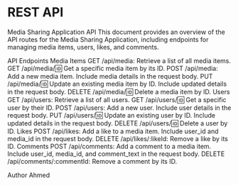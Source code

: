 # REST API

Media Sharing Application API
This document provides an overview of the API routes for the Media Sharing Application, including endpoints for managing media items, users, likes, and comments.

API Endpoints
Media Items
GET /api/media: Retrieve a list of all media items.
GET /api/media/:id: Get a specific media item by its ID.
POST /api/media: Add a new media item. Include media details in the request body.
PUT /api/media/:id: Update an existing media item by ID. Include updated details in the request body.
DELETE /api/media/:id: Delete a media item by ID.
Users
GET /api/users: Retrieve a list of all users.
GET /api/users/:id: Get a specific user by their ID.
POST /api/users: Add a new user. Include user details in the request body.
PUT /api/users/:id: Update an existing user by ID. Include updated details in the request body.
DELETE /api/users/:id: Delete a user by ID.
Likes
POST /api/likes: Add a like to a media item. Include user_id and media_id in the request body.
DELETE /api/likes/:likeId: Remove a like by its ID.
Comments
POST /api/comments: Add a comment to a media item. Include user_id, media_id, and comment_text in the request body.
DELETE /api/comments/:commentId: Remove a comment by its ID.

Author
Ahmed

```

```
